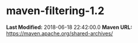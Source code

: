 # maven-filtering-1.2

**Last Modified:** 2018-06-18 22:42:00.0
**Maven URL:** https://maven.apache.org/shared-archives/
